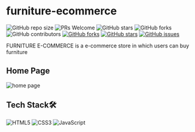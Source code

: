 # furniture-ecommerce

![GitHub repo size](https://img.shields.io/github/repo-size/tewariruma/furniture-ecommerce)
 ![PRs Welcome](https://img.shields.io/badge/PRs-welcome-brightgreen.svg?style=flat-square)
![GitHub stars](https://img.shields.io/github/stars/tewariruma/furniture-ecommerce?style=social)
![GitHub forks](https://img.shields.io/github/forks/tewariruma/furniture-ecommerce?style=social)
![GitHub contributors](https://img.shields.io/github/contributors/tewariruma/furniture-ecommerce?color=blue)
 [![GitHub forks](https://img.shields.io/github/forks/tewariruma/furniture-ecommerce)](https://github.com/Ankit-11525/e-commerce_redstore.github.io/network)
 [![GitHub stars](https://img.shields.io/github/stars/tewariruma/furniture-ecommerce)](https://github.com/Ankit-11525/e-commerce_redstore.github.io/stargazers)
 [![GitHub issues](https://img.shields.io/github/issues/tewariruma/furniture-ecommerce)](https://github.com/Ankit-11525/e-commerce_redstore.github.io/issues)

FURNITURE E-COMMERCE is a e-commerce store in which users can buy furniture

 ## Home Page
 ![home page](https://user-images.githubusercontent.com/90466325/194760741-675b3ec0-a8e2-4c15-b8d3-dca719da6867.png)

## Tech Stack🛠️

![HTML5](https://img.shields.io/badge/html5-%23E34F26.svg?style=for-the-badge&logo=html5&logoColor=white) ![CSS3](https://img.shields.io/badge/css3-%231572B6.svg?style=for-the-badge&logo=css3&logoColor=white) ![JavaScript](https://img.shields.io/badge/javascript-%23323330.svg?style=for-the-badge&logo=javascript&logoColor=%23F7DF1E)
